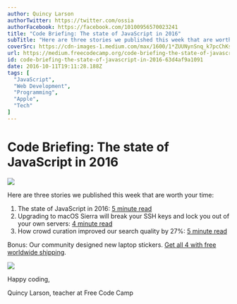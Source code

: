 ```yaml
---
author: Quincy Larson
authorTwitter: https://twitter.com/ossia
authorFacebook: https://facebook.com/10100956570023241
title: "Code Briefing: The state of JavaScript in 2016"
subTitle: "Here are three stories we published this week that are worth your time:..."
coverSrc: https://cdn-images-1.medium.com/max/1600/1*ZUUNynSnq_k7pcChKsJaMA.png
url: https://medium.freecodecamp.org/code-briefing-the-state-of-javascript-in-2016-63d4af9a1091
id: code-briefing-the-state-of-javascript-in-2016-63d4af9a1091
date: 2016-10-11T19:11:28.188Z
tags: [
  "JavaScript",
  "Web Development",
  "Programming",
  "Apple",
  "Tech"
]
---
```

# Code Briefing: The state of JavaScript in 2016



![](https://cdn-images-1.medium.com/max/1600/1*ZUUNynSnq_k7pcChKsJaMA.png)



Here are three stories we published this week that are worth your time:

1.  The state of JavaScript in 2016: [5 minute read](http://bit.ly/2dJqVRy)
2.  Upgrading to macOS Sierra will break your SSH keys and lock you out of your own servers: [4 minute read](http://bit.ly/2dasi5v)
3.  How crowd curation improved our search quality by 27%: [5 minute read](http://bit.ly/2e4GwG0)

Bonus: Our community designed new laptop stickers. [Get all 4 with free worldwide shipping](http://bit.ly/2cGNEx2).



![](https://cdn-images-1.medium.com/max/1600/1*itwXTRhPnFIrYJqrXcmieQ.jpeg)



Happy coding,

Quincy Larson, teacher at Free Code Camp








